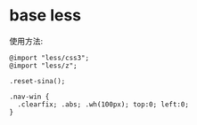 # base less
使用方法:

```less
@import "less/css3";
@import "less/z";

.reset-sina();

.nav-win {
  .clearfix; .abs; .wh(100px); top:0; left:0;
}
```
